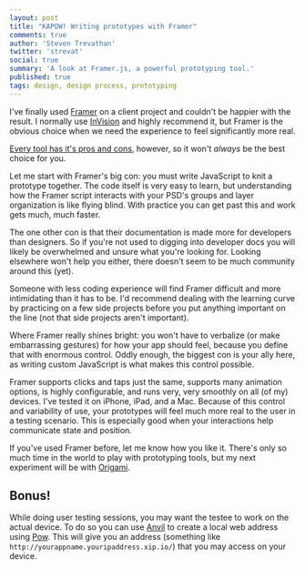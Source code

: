 ```yaml
---
layout: post
title: "KAPOW! Writing prototypes with Framer"
comments: true
author: 'Steven Trevathan'
twitter: 'strevat'
social: true
summary: 'A look at Framer.js, a powerful prototyping tool.'
published: true
tags: design, design process, prototyping
---
```


I've finally used [Framer](http://framerjs.com/) on a client project and couldn't be happier with the result. I normally use [InVision](http://www.invisionapp.com/) and highly recommend it, but Framer is the obvious choice when we need the experience to feel significantly more real.

[Every tool has it's pros and cons](http://www.cooper.com/journal/2013/07/designers-toolkit-proto-testing-for-prototypes), however, so it won't *always* be the best choice for you.

Let me start with Framer's big con: you must write JavaScript to knit a prototype together. The code itself is very easy to learn, but understanding how the Framer script interacts with your PSD's groups and layer organization is like flying blind. With practice you can get past this and work gets much, much faster.

The one other con is that their documentation is made more for developers than designers. So if you're not used to digging into developer docs you will likely be overwhelmed and unsure what you're looking for. Looking elsewhere won't help you either, there doesn't seem to be much community around this (yet).

Someone with less coding experience will find Framer difficult and more intimidating than it has to be. I'd recommend dealing with the learning curve by practicing on a few side projects before you put anything important on the line (not that side projects aren't important).

Where Framer really shines bright: you won't have to verbalize (or make embarrassing gestures) for how your app should feel, because you define that with enormous control. Oddly enough, the biggest con is your ally here, as writing custom JavaScript is what makes this control possible.

Framer supports clicks and taps just the same, supports many animation options, is highly configurable, and runs very, very smoothly on all (of my) devices. I've tested it on iPhone, iPad, and a Mac. Because of this control and variability of use, your prototypes will feel much more real to the user in a testing scenario. This is especially good when your interactions help communicate state and position.

If you've used Framer before, let me know how you like it. There's only so much time in the world to play with prototyping tools, but my next experiment will be with [Origami](http://facebook.github.io/origami/).

## Bonus!
While doing user testing sessions, you may want the testee to work on the actual device. To do so you can use [Anvil](http://anvilformac.com/) to create a local web address using [Pow](http://pow.cx/). This will give you an address (something like `http://yourappname.youripaddress.xip.io/`) that you may access on your device.
